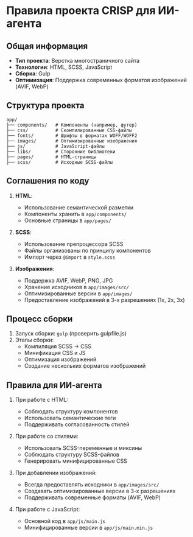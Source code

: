 # Правила проекта CRISP для ИИ-агента

## Общая информация
- **Тип проекта**: Верстка многостраничного сайта
- **Технологии**: HTML, SCSS, JavaScript
- **Сборка**: Gulp
- **Оптимизация**: Поддержка современных форматов изображений (AVIF, WebP)

## Структура проекта
```
app/
├── components/   # Компоненты (например, футер)
├── css/          # Скомпилированные CSS-файлы
├── fonts/        # Шрифты в форматах WOFF/WOFF2
├── images/       # Оптимизированные изображения
├── js/           # JavaScript-файлы
├── libs/         # Сторонние библиотеки
├── pages/        # HTML-страницы
├── scss/         # Исходные SCSS-файлы
```

## Соглашения по коду
1. **HTML**: 
   - Использование семантической разметки
   - Компоненты хранить в `app/components/`
   - Основные страницы в `app/pages/`

2. **SCSS**:
   - Использование препроцессора SCSS
   - Файлы организованы по принципу компонентов
   - Импорт через `@import` в `style.scss`

3. **Изображения**:
   - Поддержка AVIF, WebP, PNG, JPG
   - Хранение исходников в `app/images/src/`
   - Оптимизированные версии в `app/images/`
   - Предоставление изображений в 3-х разрешениях (1x, 2x, 3x)

## Процесс сборки
1. Запуск сборки: `gulp` (проверить gulpfile.js)
2. Этапы сборки:
   - Компиляция SCSS -> CSS
   - Минификация CSS и JS
   - Оптимизация изображений
   - Создание нескольких форматов изображений

## Правила для ИИ-агента
1. При работе с HTML:
   - Соблюдать структуру компонентов
   - Использовать семантические теги
   - Поддерживать согласованность стилей

2. При работе со стилями:
   - Использовать SCSS-переменные и миксины
   - Соблюдать структуру SCSS-файлов
   - Генерировать минифицированные CSS

3. При добавлении изображений:
   - Всегда предоставлять исходники в `app/images/src/`
   - Создавать оптимизированные версии в 3-х разрешениях
   - Поддерживать современные форматы (AVIF, WebP)

4. При работе с JavaScript:
   - Основной код в `app/js/main.js`
   - Минифицированные версии в `app/js/main.min.js`